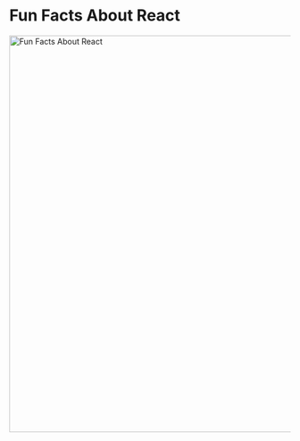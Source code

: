 # Fun Facts About React


<img width="711" alt="Fun Facts About React" src="https://user-images.githubusercontent.com/82247833/201512105-1c0e4b02-ca24-4420-9bbc-f7576dcbbbed.png">
